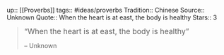 up:: [[Proverbs]]
tags:: #ideas/proverbs
Tradition:: Chinese
Source:: Unknown
Quote:: When the heart is at east, the body is healthy
Stars:: 3

><big>“When the heart is at east, the body is healthy”</big>
>
>  – Unknown

